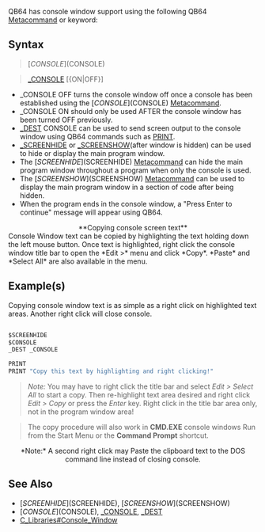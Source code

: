 QB64 has console window support using the following QB64 [Metacommand](Metacommand) or keyword:

## Syntax

>  [$CONSOLE]($CONSOLE)

>  [_CONSOLE](_CONSOLE) [{ON|OFF}]


* _CONSOLE OFF turns the console window off once a console has been established using the [$CONSOLE]($CONSOLE) [Metacommand](Metacommand).
* _CONSOLE ON should only be used AFTER the console window has been turned OFF previously.
* [_DEST](_DEST) CONSOLE can be used to send screen output to the console window using QB64 commands such as [PRINT](PRINT).
* [_SCREENHIDE](_SCREENHIDE) or [_SCREENSHOW](_SCREENSHOW)(after window is hidden) can be used to hide or display the main program window.
* The [$SCREENHIDE]($SCREENHIDE) [Metacommand](Metacommand) can hide the main program window throughout a program when only the console is used.
* The [$SCREENSHOW]($SCREENSHOW) [Metacommand](Metacommand) can be used to display the main program window in a section of code after being hidden.
* When the program ends in the console window, a "Press Enter to continue" message will appear using QB64.


<center>**Copying console screen text**</center>
Console Window text can be copied by highlighting the text holding down the left mouse button. Once text is highlighted, right click the console window title bar to open the *Edit >* menu and click *Copy*. *Paste* and *Select All* are also available in the menu.

## Example(s)
 Copying console window text is as simple as a right click on highlighted text areas. Another right click will close console.

```vb

$SCREENHIDE
$CONSOLE
_DEST _CONSOLE

PRINT
PRINT "Copy this text by highlighting and right clicking!" 

```
>  *Note:* You may have to right click the title bar and select *Edit > Select All* to start a copy. Then re-highlight text area desired and right click *Edit > Copy* or press the *Enter* key. Right click in the title bar area only, not in the program window area!


>  The copy procedure will also work in **CMD.EXE** console windows Run from the Start Menu or the **Command Prompt** shortcut. 

<center>*Note:* A second right click may Paste the clipboard text to the DOS command line instead of closing console.</center>


## See Also

* [$SCREENHIDE]($SCREENHIDE), [$SCREENSHOW]($SCREENSHOW)
* [$CONSOLE]($CONSOLE), [_CONSOLE](_CONSOLE), [_DEST](_DEST)
* [C_Libraries#Console_Window](C_Libraries#Console_Window)






